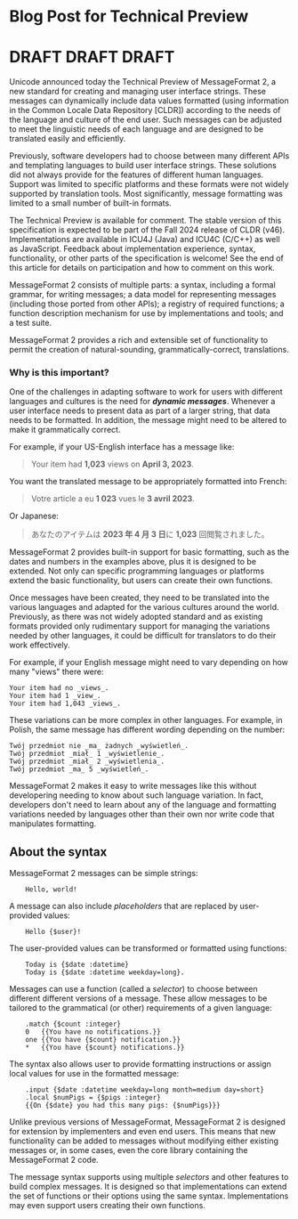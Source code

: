 # Blog Post for Technical Preview

# DRAFT DRAFT DRAFT

Unicode announced today the Technical Preview of MessageFormat 2,
a new standard for creating and managing user interface strings.
These messages can dynamically include data values formatted
(using information in the Common Locale Data Repository [CLDR])
according to the needs of the language and culture of the end user.
Such messages can be adjusted to meet the linguistic needs of each
language and are designed to be translated easily and efficiently.

Previously, software developers had to choose between many different
APIs and templating languages to build user interface strings.
These solutions did not always provide for the features of different
human languages. Support was limited to specific platforms
and these formats were not widely supported by translation tools.
Most significantly, message formatting was limited to a small
number of built-in formats.

The Technical Preview is available for comment.
The stable version of this specification is expected to be part of the 
Fall 2024 release of CLDR (v46).
Implementations are available in ICU4J (Java) and ICU4C (C/C++)
as well as JavaScript.
Feedback about implementation experience,
syntax,
functionality,
or other parts of the specification is welcome!
See the end of this article for details on participation and how to comment on this work.

MessageFormat 2 consists of multiple parts: 
a syntax, including a formal grammar, for writing messages;
a data model for representing messages (including those ported from other APIs);
a registry of required functions;
a function description mechanism for use by implementations and tools;
and a test suite.

MessageFormat 2 provides a rich and extensible set of functionality
to permit the creation of natural-sounding, grammatically-correct, translations.

### Why is this important?

One of the challenges in adapting software to work for
users with different languages and cultures is the need for **_dynamic messages_**.
Whenever a user interface needs to present data as part of a larger string,
that data needs to be formatted. 
In addition, the message might need to be altered
to make it grammatically correct.

For example, if your US-English interface has a message like:

> Your item had **1,023** views on **April 3, 2023**.

You want the translated message to be appropriately formatted into French:

> Votre article a eu **1 023** vues le **3 avril 2023**.

Or Japanese:

> あなたのアイテムは **2023 年 4 月 3 日**に **1,023** 回閲覧されました。

MessageFormat 2 provides built-in support for basic formatting,
such as the dates and numbers in the examples above,
plus it is designed to be extended.
Not only can specific programming languages or platforms extend
the basic functionality, 
but users can create their own functions.

Once messages have been created, they need to be translated into the various
languages and adapted for the various cultures around the world.
Previously, as there was not widely adopted standard
and as existing formats provided only rudimentary support for managing
the variations needed by other languages,
it could be difficult for translators to do their work effectively.

For example, if your English message might need to vary depending on how many "views" there were:
```
Your item had no _views_.
Your item had 1 _view_.
Your item had 1,043 _views_.
```

These variations can be more complex in other languages.
For example, in Polish, the same message has different wording depending on
the number:
```
Twój przedmiot nie _ma_ żadnych _wyświetleń_.
Twój przedmiot _miał_ 1 _wyświetlenie_.
Twój przedmiot _miał_ 2 _wyświetlenia_.
Twój przedmiot _ma_ 5 _wyświetleń_.
```

MessageFormat 2 makes it easy to write messages like this
without developering needing to know about such language variation.
In fact, developers don't need to learn about any of the language
and formatting variations needed by languages other than their own
nor write code that manipulates formatting.

## About the syntax

MessageFormat 2 messages can be simple strings:
```
    Hello, world!
```

A message can also include _placeholders_ that are replaced by user-provided values:
```
    Hello {$user}!
```

The user-provided values can be transformed or formatted using functions:
```
    Today is {$date :datetime}
    Today is {$date :datetime weekday=long}.
```

Messages can use a function (called a _selector_) to choose between different
different versions of a message.
These allow messages to be tailored to the grammatical (or other) requirements of 
a given language:
```
    .match {$count :integer}
    0   {{You have no notifications.}}
    one {{You have {$count} notification.}}
    *   {{You have {$count} notifications.}}
```

The syntax also allows user to provide formatting instructions
or assign local values for use in the formatted message:
```
    .input {$date :datetime weekday=long month=medium day=short}
    .local $numPigs = {$pigs :integer}
    {{On {$date} you had this many pigs: {$numPigs}}}
```

Unlike previous versions of MessageFormat, MessageFormat 2 is designed for
extension by implementers and even end users.
This means that new functionality can be added to messages without modifying
either existing messages or, in some cases, even the core library containing the 
MessageFormat 2 code.

The message syntax supports using multiple _selectors_ and other features
to build complex messages.
It is designed so that implementations can extend the set of functions or their options
using the same syntax. 
Implementations may even support users creating their own functions.
